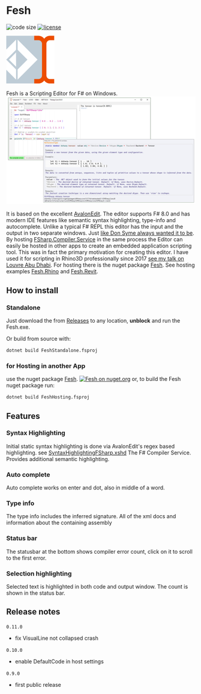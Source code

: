 # Fesh

![code size](https://img.shields.io/github/languages/code-size/goswinr/Fesh.svg)
[![license](https://img.shields.io/github/license/goswinr/Fesh)](LICENSE)

![Logo](https://raw.githubusercontent.com/goswinr/Fesh/main/Media/logo128.png)


Fesh is a Scripting Editor for F# on Windows.
![Screenshot](https://raw.githubusercontent.com/goswinr/Fesh/main/Media/screenshot1.png)

It is based on the excellent <a href="https://github.com/goswinr/AvalonEditB" target="_blank">AvalonEdit</a>. The editor supports F# 8.0 and has modern IDE features like semantic syntax highlighting, type-info and autocomplete.
Unlike a typical F# REPL this editor has the input and the output in two separate windows.
Just [like Don Syme always wanted it to be](https://github.com/dotnet/fsharp/issues/2161#issuecomment-270465310).
By hosting <a href="https://www.nuget.org/packages/FSharp.Compiler.Service/43.8.300" target="_blank">FSharp.Compiler.Service</a> in the same process the Editor can easily be hosted in other apps to create an embedded application scripting tool.
This was in fact the primary motivation for creating this editor.
I have used it for scripting in Rhino3D professionally since 2017 [see my talk on Louvre Abu Dhabi](https://www.youtube.com/watch?v=ZY-bvZZZZnE).
For hosting there is the nuget package [Fesh](https://www.nuget.org/packages/Fesh/). See hosting examples
[Fesh.Rhino](https://github.com/goswinr/Fesh.Rhino) and [Fesh.Revit](https://github.com/goswinr/Fesh.Revit).


## How to install

### Standalone
Just download the from [Releases](https://github.com/goswinr/Fesh/releases)
to any location, **unblock** and run the Fesh.exe.

Or build from source with:

```bash
dotnet build FeshStandalone.fsproj
```

### for Hosting in another App
use the nuget package [Fesh](https://www.nuget.org/packages/Fesh/).
[![Fesh on nuget.org](https://img.shields.io/nuget/v/Fesh.svg)](https://nuget.org/packages/Fesh)
or, to build the Fesh nuget package run:
```bash
dotnet build FeshHosting.fsproj
```

## Features

### Syntax Highlighting
Initial static syntax highlighting is done via AvalonEdit's regex based highlighting. see [SyntaxHighlightingFSharp.xshd](https://github.com/goswinr/Fesh/blob/main/Src/SyntaxHighlightingFSharp.xshd)
The F# Compiler Service. Provides additional semantic highlighting.

### Auto complete
Auto complete works on enter and dot, also in middle of a word.

### Type info
The type info includes the inferred signature.
All of the xml docs and information about the containing assembly

### Status bar
The statusbar at the bottom shows compiler error count, click on it to scroll to the first error.

### Selection highlighting
Selected text is highlighted in both code and output window. The count is shown in the status bar.


## Release notes

`0.11.0`
- fix VisualLine not collapsed crash

`0.10.0`
- enable DefaultCode in host settings

`0.9.0`
- first public release



